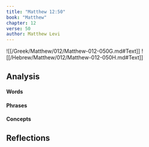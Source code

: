 ```yaml
---
title: "Matthew 12:50"
book: "Matthew"
chapter: 12
verse: 50
author: Matthew Levi
---
```

![[/Greek/Matthew/012/Matthew-012-050G.md#Text]]
![[/Hebrew/Matthew/012/Matthew-012-050H.md#Text]]

## Analysis

#### Words

#### Phrases

#### Concepts

## Reflections

